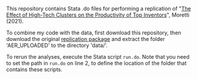 This repository contains Stata .do files for performing a replication of "[The Effect of High-Tech Clusters on the Productivity of Top Inventors](https://www.aeaweb.org/articles?id=10.1257/aer.20191277)", Moretti (2021).

To combine my code with the data, first download this repository, then download the original [replication package](https://www.openicpsr.org/openicpsr/project/140662/version/V1/view) and extract the folder 'AER_UPLOADED' to the directory 'data/'.

To rerun the analyses, execute the Stata script `run.do`. 
Note that you need to set the path in `run.do` on line 2, to define the location of the folder that contains these scripts.